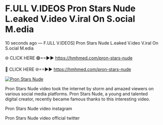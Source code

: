 # F.ULL V.IDEOS Pron Stars Nude L.eaked V.ideo V.iral On S.ocial M.edia

10 seconds ago — F.ULL V.IDEOS] Pron Stars Nude L.eaked V.ideo V.iral On S.ocial M.edia

🌐 CLICK HERE 🟢==►► https://hmhmed.com/pron-stars-nude

🔴 CLICK HERE 🌐==►► https://hmhmed.com/pron-stars-nude

[![Pron Stars Nude](https://i.imgur.com/dJHk4Zq.gif)](https://hmhmed.com/pron-stars-nude)

Pron Stars Nude video took the internet by storm and amazed viewers on various social media platforms. Pron Stars Nude, a young and talented digital creator, recently became famous thanks to this interesting video.

Pron Stars Nude video instagram

Pron Stars Nude video official twitter
